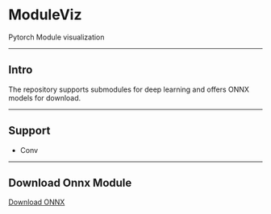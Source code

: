 # ModuleViz

Pytorch Module visualization

---

## Intro

The repository supports submodules for deep learning and offers ONNX models for download.

---

## Support

- Conv

---

## Download Onnx Module

[Download ONNX](https://github.com/akira4O4/ModuleViz/releases/tag/v1.0.0/conv.onnx)
